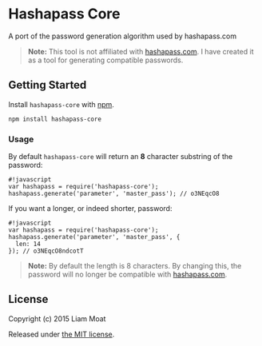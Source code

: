 # Hashapass Core
A port of the password generation algorithm used by hashapass.com

> **Note:** This tool is not affiliated with [hashapass.com](http://hashapass.com/). I have created it as a tool for generating compatible passwords.

## Getting Started
Install ```hashapass-core``` with [npm](https://npmjs.org/).

```
npm install hashapass-core
```

### Usage
By default ```hashapass-core``` will return an **8** character substring of the password:
```
#!javascript
var hashapass = require('hashapass-core');
hashapass.generate('parameter', 'master_pass'); // o3NEqcO8 
```
If you want a longer, or indeed shorter, password:
```
#!javascript
var hashapass = require('hashapass-core');
hashapass.generate('parameter', 'master_pass', {
  len: 14
}); // o3NEqcO8ndcotT 
```
> **Note:** By default the length is 8 characters. By changing this, the password will no longer be compatible with [hashapass.com](http://hashapass.com/).

## License
Copyright (c) 2015 Liam Moat

Released under [the MIT license](https://bitbucket.org/liammoat/hashapass-core/raw/master/LICENCE).

